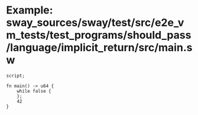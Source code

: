 # Example: sway_sources/sway/test/src/e2e_vm_tests/test_programs/should_pass/language/implicit_return/src/main.sw

```sway
script;

fn main() -> u64 {
    while false {
    };
    42
}

```
